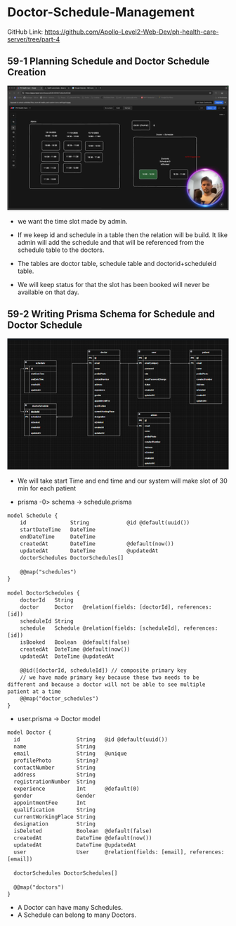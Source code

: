 
# Doctor-Schedule-Management

GitHub Link: https://github.com/Apollo-Level2-Web-Dev/ph-health-care-server/tree/part-4

## 59-1 Planning Schedule and Doctor Schedule Creation

![alt text](image-6.png)

- we want the time slot made by admin. 



- If we keep id and schedule in a table then the relation will be build. It like admin will add the schedule and that will be referenced from the schedule table to the doctors.
- The tables are doctor table, schedule table and doctorid+scheduleid table. 
- We will keep status for that the slot has been booked will never be available on that day. 

## 59-2 Writing Prisma Schema for Schedule and Doctor Schedule

![alt text](image-7.png)

- We will take start Time and end time and our system will make slot of 30 min for each patient 

- prisma -0> schema -> schedule.prisma

```prisma 
model Schedule {
    id              String            @id @default(uuid())
    startDateTime   DateTime
    endDateTime     DateTime
    createdAt       DateTime          @default(now())
    updatedAt       DateTime          @updatedAt
    doctorSchedules DoctorSchedules[]

    @@map("schedules")
}

model DoctorSchedules {
    doctorId   String
    doctor     Doctor   @relation(fields: [doctorId], references: [id])
    scheduleId String
    schedule   Schedule @relation(fields: [scheduleId], references: [id])
    isBooked   Boolean  @default(false)
    createdAt  DateTime @default(now())
    updatedAt  DateTime @updatedAt

    @@id([doctorId, scheduleId]) // composite primary key 
    // we have made primary key because these two needs to be different and because a doctor will not be able to see multiple patient at a time 
    @@map("doctor_schedules")
}
```
- user.prisma -> Doctor model 

```prisma
model Doctor {
  id                  String   @id @default(uuid())
  name                String
  email               String   @unique
  profilePhoto        String?
  contactNumber       String
  address             String
  registrationNumber  String
  experience          Int      @default(0)
  gender              Gender
  appointmentFee      Int
  qualification       String
  currentWorkingPlace String
  designation         String
  isDeleted           Boolean  @default(false)
  createdAt           DateTime @default(now())
  updatedAt           DateTime @updatedAt
  user                User     @relation(fields: [email], references: [email])

  doctorSchedules DoctorSchedules[]

  @@map("doctors")
}
```

- A Doctor can have many Schedules.
- A Schedule can belong to many Doctors.
